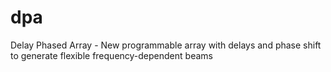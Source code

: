 # dpa
Delay Phased Array - New programmable array with delays and phase shift to generate flexible frequency-dependent beams
